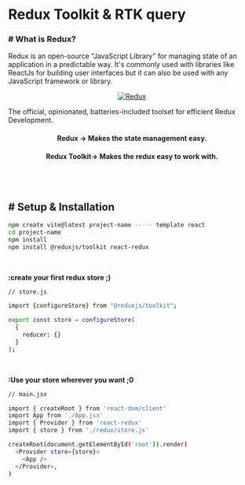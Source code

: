

<h1 align="left">Redux Toolkit & RTK query</h1>

<h3>
# What is Redux?
</h3>
<p>
Redux is an open-source "JavaScript Library" for managing state of an application in a predictable way. It's commonly used with libraries like ReactJs for building user interfaces but it can also be used with any JavaScript framework or library.
</p>
<div align="center"> 
  <a href="https://redux-toolkit.js.org/introduction/getting-started">
  <img src="https://encrypted-tbn0.gstatic.com/images?q=tbn:ANd9GcRypt9wK5ScxQsfzkgr3QDCtPCCwMX56eJtGQ&s" alt="Redux" />
  </a>
</div>
<p>
The official, opinionated, batteries-included toolset for efficient Redux Development.
</p>

<div align="center">
<h4>Redux -> Makes the state management easy.</h4>
<h4>Redux Toolkit-> Makes the redux easy to work with.</h4>
</div>

<br>
<br>

<h2># Setup & Installation</h2>

```bash
npm create vite@latest project-name -- -- template react
cd project-name
npm install
npm install @reduxjs/toolkit react-redux
```
<br>

<b>:create your first redux store ;)</b>

```bash
// store.js

import {configureStore} from "@reduxjs/toolkit";

export const store = configureStore(
  {
    reducer: {}
  }
);
```
<br>

<b>:Use your store wherever you want ;0</b>

```bash
// main.jsx

import { createRoot } from 'react-dom/client'
import App from './App.jsx'
import { Provider } from 'react-redux'
import { store } from './redux/store.js'

createRoot(document.getElementById('root')).render(
  <Provider store={store}>
    <App />
  </Provider>,
)
```
<br>